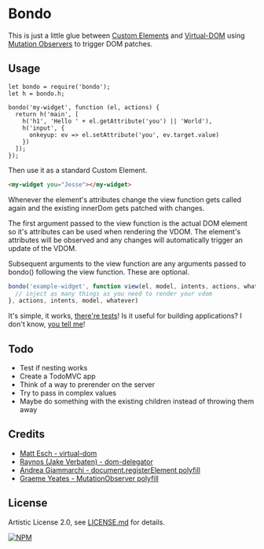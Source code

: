 # Bondo

This is just a little glue between [Custom Elements](https://w3c.github.io/webcomponents/spec/custom/) and [Virtual-DOM](https://github.com/Matt-Esch/virtual-dom) using [Mutation Observers](https://developer.mozilla.org/en-US/docs/Web/API/MutationObserver) to trigger DOM patches.

## Usage

```es6
let bondo = require('bondo');
let h = bondo.h;

bondo('my-widget', function (el, actions) {
  return h('main', [
    h('h1', 'Hello ' + el.getAttribute('you') || 'World'),
    h('input', {
      onkeyup: ev => el.setAttribute('you', ev.target.value)
    })
  ]);
});
```

Then use it as a standard Custom Element.

```html
<my-widget you="Jesse"></my-widget>
```

Whenever the element's attributes change the view function gets called again and the existing innerDom gets patched with changes.

The first argument passed to the view function is the actual DOM element so it's attributes can be used when rendering the VDOM. The element's attributes will be observed and any changes will automatically trigger an update of the VDOM.

Subsequent arguments to the view function are any arguments passed to bondo() following the view function. These are optional. 

```js
bondo('example-widget', function view(el, model, intents, actions, whatever) {
  // inject as many things as you need to render your vdom
}, actions, intents, model, whatever)

```

It's simple, it works, [there're tests](https://github.com/jessehattabaugh/bondo/blob/master/test/test.js)! Is it useful for building applications? I don't know, [you tell me](https://github.com/jessehattabaugh/bondo/issues)!

## Todo

- Test if nesting works
- Create a TodoMVC app
- Think of a way to prerender on the server
- Try to pass in complex values
- Maybe do something with the existing children instead of throwing them away

## Credits

- [Matt Esch - virtual-dom](https://github.com/Matt-Esch/virtual-dom)
- [Raynos (Jake Verbaten) - dom-delegator](https://github.com/Raynos/dom-delegator)
- [Andrea Giammarchi - document.registerElement polyfill](https://github.com/WebReflection/document-register-element)
- [Graeme Yeates - MutationObserver polyfill](https://github.com/megawac/MutationObserver.js)

## License

Artistic License 2.0, see [LICENSE.md](http://github.com/jessehattabaugh/bondo/blob/master/LICENSE.md) for details.

[![NPM](https://nodei.co/npm/bondo.png)](https://www.npmjs.com/package/bondo)
